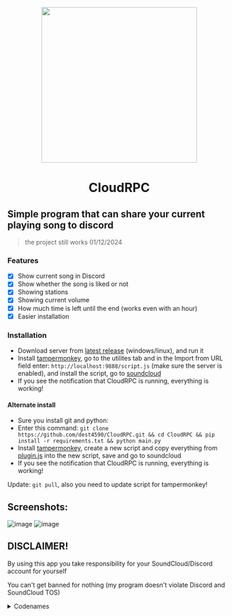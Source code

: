 <p align=center><img src="https://github.com/dest4590/CloudRPC/assets/80628386/4d201d99-808f-48e8-b81d-9dba27e558de" width=350 align=center></p>

<h1 align=center>CloudRPC</h1>

## Simple program that can share your current playing song to discord

> the project still works 01/12/2024

### Features

-   [x] Show current song in Discord
-   [x] Show whether the song is liked or not
-   [x] Showing stations
-   [x] Showing current volume
-   [x] How much time is left until the end (works even with an hour)
-   [x] Easier installation

### Installation

-   Download server from [latest release](https://github.com/dest4590/CloudRPC/releases/latest) (windows/linux), and run it
-   Install [tampermonkey](https://www.tampermonkey.net/ 'Tampermonkey'), go to the utilites tab and in the Import from URL field enter: `http://localhost:9888/script.js` (make sure the server is enabled), and install the script, go to [soundcloud](https://soundcloud.com 'SoundCloud SIte')
-   If you see the notification that CloudRPC is running, everything is working!

#### Alternate install

-   Sure you install git and python:
-   Enter this command: `git clone https://github.com/dest4590/CloudRPC.git && cd CloudRPC && pip install -r requirements.txt && python main.py`
-   Install [tampermonkey](https://www.tampermonkey.net/ 'Tampermonkey'), create a new script and copy everything from [plugin.js](https://raw.githubusercontent.com/dest4590/CloudRPC/main/plugin.js) into the new script, save and go to soundcloud
-   If you see the notification that CloudRPC is running, everything is working!

Update: `git pull`, also you need to update script for tampermonkey!

## Screenshots:

![image](https://github.com/dest4590/CloudRPC/assets/80628386/82a42568-e89a-4712-bf6a-4e4b56649564)
![image](https://github.com/dest4590/CloudRPC/assets/80628386/7291b2ef-3923-448d-82af-e154c52c4745)

## DISCLAIMER!

By using this app you take responsibility for your SoundCloud/Discord account for yourself

You can't get banned for nothing (my program doesn't violate Discord and SoundCloud TOS)

<details>
<summary>Codenames</summary>

-   1.4 - CloudPower
-   1.3 - CloudLink

</details>
